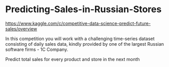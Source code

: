 # Predicting-Sales-in-Russian-Stores
https://www.kaggle.com/c/competitive-data-science-predict-future-sales/overview

In this competition you will work with a challenging time-series dataset consisting of daily sales data, kindly provided by one of the largest Russian software firms - 1C Company. 

Predict total sales for every product and store in the next month
